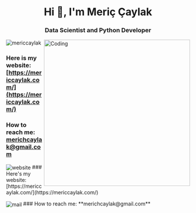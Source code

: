 <h1 align="center">Hi 👋, I'm Meriç Çaylak</h1>
<h3 align="center">Data Scientist and Python Developer</h3>
<img align="right" alt="Coding" width="400" src="https://cdn.dribbble.com/users/1187278/screenshots/16762086/media/10ba6161c70f3edd67f34e229b62b852.gif">

<p align="left"> <img src="https://komarev.com/ghpvc/?username=mericcaylak&label=Profile%20views&color=0e75b6&style=flat" alt="mericcaylak" /> </p>

### Here is my website: [https://mericcaylak.com/](https://mericcaylak.com/)

### How to reach me: **merichcaylak@gmail.com**

<p><img align="center" src="https://github-readme-streak-stats.herokuapp.com/?user=mericcaylak&" alt="website" /> ### Here's my website: [https://mericcaylak.com/](https://mericcaylak.com/) </p>

<p><img align="center" src="https://github-readme-streak-stats.herokuapp.com/?user=mericcaylak&" alt="mail" /> ### How to reach me: **merichcaylak@gmail.com** </p>
